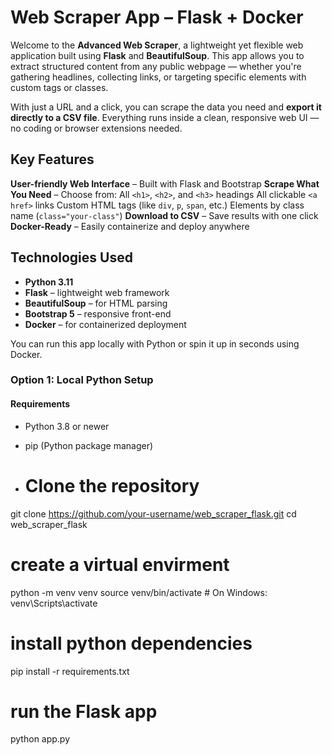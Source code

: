# Web Scraper App – Flask + Docker

Welcome to the **Advanced Web Scraper**, a lightweight yet flexible web application built using **Flask** and **BeautifulSoup**. This app allows you to extract structured content from any public webpage — whether you're gathering headlines, collecting links, or targeting specific elements with custom tags or classes.

With just a URL and a click, you can scrape the data you need and **export it directly to a CSV file**. Everything runs inside a clean, responsive web UI — no coding or browser extensions needed.



## Key Features

**User-friendly Web Interface** – Built with Flask and Bootstrap
**Scrape What You Need** – Choose from:
   All `<h1>`, `<h2>`, and `<h3>` headings
   All clickable `<a href>` links
   Custom HTML tags (like `div`, `p`, `span`, etc.)
   Elements by class name (`class="your-class"`)
   **Download to CSV** – Save results with one click
   **Docker-Ready** – Easily containerize and deploy anywhere


## Technologies Used

- **Python 3.11**
- **Flask** – lightweight web framework
- **BeautifulSoup** – for HTML parsing
- **Bootstrap 5** – responsive front-end
- **Docker** – for containerized deployment



You can run this app locally with Python or spin it up in seconds using Docker.

###  Option 1: Local Python Setup

####  Requirements
- Python 3.8 or newer
- pip (Python package manager)
  
- # Clone the repository
git clone https://github.com/your-username/web_scraper_flask.git
cd web_scraper_flask

# create a virtual envirment
python -m venv venv
source venv/bin/activate  # On Windows: venv\Scripts\activate

# install python dependencies
pip install -r requirements.txt

# run the Flask app
python app.py



